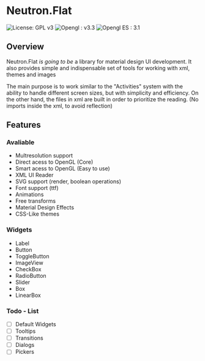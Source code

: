 # Neutron.Flat
![License: GPL v3](https://img.shields.io/badge/License-GPL%20v3-blue.svg)
![Opengl : v3.3](https://img.shields.io/badge/opengl-3.3-yellow.svg)
![Opengl ES : 3.1](https://img.shields.io/badge/opengl%20ES-3.1-red.svg)

## Overview
Neutron.Flat *is going to be* a library for material design UI development. It also provides simple and indispensable set of tools for working with xml, themes and images  

The main purpose is to work similar to the "Activities" system with the ability to handle different screen sizes, but with simplicity and efficiency. On the other hand, the files in xml are built in order to prioritize the reading. (No imports inside the xml, to avoid reflection)  

## Features

### Avaliable
 - Multresolution support
 - Direct acess to OpenGL (Core)
 - Smart acess to OpenGL (Easy to use)
 - XML UI Reader
 - SVG support (render, boolean operations)
 - Font support (ttf)
 - Animations
 - Free transforms
 - Material Design Effects
 - CSS-Like themes
 
### Widgets
 - Label
 - Button
 - ToggleButton
 - ImageView
 - CheckBox
 - RadioButton
 - Slider
 - Box
 - LinearBox
 
### Todo - List
 - [ ] Default Widgets
 - [ ] Tooltips
 - [ ] Transitions
 - [ ] Dialogs
 - [ ] Pickers
